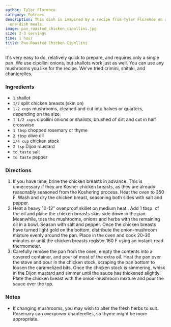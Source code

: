 ```yaml
---
author: Tyler Florence
category: Entrees
description: This dish is inspired by a recipe from Tyler Florence on a show featuring
  one-dish meals.
image: pan_roasted_chicken_cipollini.jpg
size: 2-3 servings
time: 1 hour
title: Pan-Roasted Chicken Cipollini
---
```


It's very easy to do, relatively quick to prepare, and requires only a single pan. We use cipollini onions, but shallots work just as well. You can use any mushrooms you like for the recipe. We've tried crimini, shitaki, and chanterelles.

### Ingredients

* `1` shallot
* `1/2` split chicken breasts (skin on)
* `1-2 cups` mushrooms, cleaned and cut into halves or quarters, depending on the size
* `1 1/2 cups` cipollini onions or shallots, brushed of dirt and cut in half crosswise
* `1 tbsp` chopped rosemary or thyme
* `2 tbsp` olive oil
* `1/4 cup` chicken stock
* `2 tsp` Dijon mustard
* `to taste` salt
* `to taste` pepper

### Directions

1. If you have time, brine the chicken breasts in advance. This is unnecessary if they are Kosher chicken breasts, as they are already reasonably seasoned from the Koshering process. Heat the oven to 350 F. Wash and dry the chicken breast, seasoning both sides with salt and pepper.
2. Heat a heavy 10-12" ovenproof skillet on medium heat . Add 1 tbsp. of the oil and place the chicken breasts skin-side down in the pan. Meanwhile, toss the mushrooms, onions and herbs with the remaining oil in a bowl. Season with salt and pepper. Once the chicken breasts have turned light gold on the bottom, distribute the onion-mushroom mixture evenly around the pan. Place in the oven and cook 20-30 minutes or until the chicken breasts register 160 F using an instant-read thermometer.
3. Carefully remove the pan from the oven, empty the contents into a covered container, and pour of most of the extra oil. Heat the pan over the stove and pour in the chicken stock, scraping the pan bottom to loosen the caramelized bits. Once the chicken stock is simmering, whisk in the Dijon mustard and simmer until the sauce has thickened slightly. Plate the chicken breast with the onion-mushroom mixture and pour the sauce over the top.

### Notes

- If changing mushrooms, you may wish to alter the fresh herbs to suit. Rosemary can overpower chanterelles, so thyme might be more appropriate.
